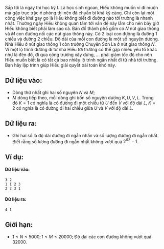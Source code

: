 Sắp tới là ngày thi học kỳ I. Là học sinh ngoan, Hiếu không muốn vì đi muộn mà gặp trục trặc ở phòng thi nên đã chuẩn bị khá kỹ càng. Chỉ còn lại một công việc khá gay go là Hiếu không biết đi đường nào tới trường là nhanh nhất. Thường ngày Hiếu không quan tâm tới vấn đề này lắm cho nên bây giờ Hiếu không biết phải làm sao cả. Bản đồ thành phố gồm có $N$ nút giao thông và $M$ con đường nối các nút giao thông này. Có $2$ loại con đường là đường $1$ chiều và đường $2$ chiều. Độ dài của mỗi con đường là một số nguyên dương. Nhà Hiếu ở nút giao thông $1$ còn trường Chuyên Sơn La ở nút giao thông $N$. Vì một lộ trình đường đi từ nhà Hiếu tới trường có thể gặp nhiều yếu tố khác như là đèn đỏ, đi qua công trường xây dựng, ... phải giảm tốc độ cho nên Hiếu muốn biết là có tất cả bao nhiêu lộ trình ngắn nhất đi từ nhà tới trường. Bạn hãy lập trình giúp Hiếu giải quyết bài toán khó này.

## Dữ liệu vào:
- Dòng thứ nhất ghi hai số nguyên $N$ và $M$;
- $M$ dòng tiếp theo, mỗi dòng ghi bốn số nguyên dương $K, U, V, L$. Trong đó $K = 1$ có nghĩa là có đường đi một chiều từ $U$ đến $V$ với độ dài $L$, $K = 2$ có nghìa là có đường đi hai chiều giữa $U$ và $V$ với độ dài $L$.

## Dữ liệu ra:
- Ghi hai số là độ dài đường đi ngắn nhấn và số lượng đường đi ngắn nhất. Biết rằng số lượng đường đi ngắn nhất không vượt quá $2^{63} - 1$.

## Ví dụ:
#### Dữ liệu vào:
```
3 2
1 1 2 3
2 2 3 1
```

#### Dữ liệu ra:
```
4 1
```

## Giới hạn:
- $1 ≤ N ≤ 5000; 1 ≤ M ≤ 20000$; Độ dài các con đường không vượt quá $32000$.